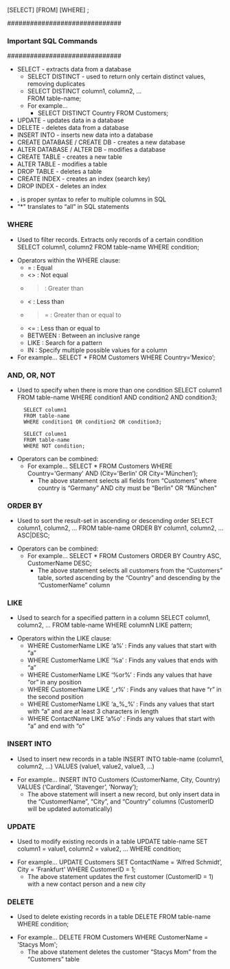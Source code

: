 
[SELECT] <column name> 
[FROM] <table name> 
[WHERE] <value name>;

##############################
### Important SQL Commands ### 
##############################

* SELECT - extracts data from a database
    + SELECT DISTINCT - used to return only certain distinct values, removing duplicates
    +   SELECT DISTINCT column1, column2, …  
        FROM table-name;
    + For example…
        + SELECT DISTINCT Country FROM Customers;
* UPDATE - updates data in a database
* DELETE - deletes data from a database
* INSERT INTO - inserts new data into a database
* CREATE DATABASE / CREATE DB - creates a new database
* ALTER DATABASE / ALTER DB - modifies a database
* CREATE TABLE - creates a new table
* ALTER TABLE - modifies a table
* DROP TABLE - deletes a table
* CREATE INDEX - creates an index (search key)
* DROP INDEX - deletes an index

+ <column name>, <column name> is proper syntax to refer to multiple columns in SQL
+ “*" translates to “all” <column name> in SQL statements 

### WHERE
- Used to filter records. Extracts only records of a certain condition
        SELECT column1, column2 
        FROM table-name 
        WHERE condition;
* Operators within the WHERE clause: 
    * = : Equal
    * <> : Not equal
    * > : Greater than
    * < : Less than
    * >= : Greater than or equal to
    * <= : Less than or equal to
    * BETWEEN : Between an inclusive range
    * LIKE : Search for a pattern
    * IN : Specify multiple possible values for a column
* For example... 
        SELECT * 
        FROM Customers 
        WHERE Country=‘Mexico’;

### AND, OR, NOT 
- Used to specify when there is more than one condition
        SELECT column1 
        FROM table-name 
        WHERE condition1 AND condition2 AND condition3;

        SELECT column1 
        FROM table-name 
        WHERE condition1 OR condition2 OR condition3;

        SELECT column1 
        FROM table-name 
        WHERE NOT condition;
* Operators can be combined:
    * For example…
            SELECT * 
            FROM Customers 
            WHERE Country='Germany' AND (City='Berlin' OR City='München’);
        * The above statement selects all fields from “Customers” where country is “Germany” AND city must be “Berlin” OR “München"

### ORDER BY 
- Used to sort the result-set in ascending or descending order
        SELECT column1, column2, … 
        FROM table-name
        ORDER BY column1, column2, … ASC|DESC;
* Operators can be combined:
    * For example…
            SELECT * 
            FROM Customers 
            ORDER BY Country ASC, CustomerName DESC;
        * The above statement selects all customers from the “Customers” table, sorted ascending by the “Country” and descending by the “CustomerName” column

### LIKE 
- Used to search for a specified pattern in a column
        SELECT column1, column2, ...
        FROM table-name
        WHERE columnN LIKE pattern;
* Operators within the LIKE clause:
    * WHERE CustomerName LIKE ‘a%’ : Finds any values that start with “a”
    * WHERE CustomerName LIKE ‘%a’ : Finds any values that ends with “a”
    * WHERE CustomerName LIKE ‘%or%’ : Finds any values that have “or” in any position
    * WHERE CustomerName LIKE ‘_r%’ : Finds any values that have “r” in the second position
    * WHERE CustomerName LIKE ‘a_%_%’ : Finds any values that start with “a” and are at least 3 characters in length
    * WHERE ContactName LIKE ‘a%o’ : Finds any values that start with “a” and end with “o"

### INSERT INTO 
- Used to insert new records in a table
        INSERT INTO table-name (column1, column2, …) 
        VALUES (value1, value2, value3, …)
* For example…
            INSERT INTO Customers (CustomerName, City, Country) 
            VALUES (‘Cardinal’, ’Stavenger’, ’Norway’);
    * The above statement will insert a new record, but only insert data in the “CustomerName”, “City”, and “Country” columns (CustomerID will be updated automatically)

### UPDATE 
- Used to modify existing records in a table
        UPDATE table-name 
        SET column1 = value1, column2 = value2, … 
        WHERE condition;
* For example…
            UPDATE Customers 
            SET ContactName = ‘Alfred Schmidt’, City = ‘Frankfurt' 
            WHERE CustomerID = 1;
    * The above statement updates the first customer (CustomerID = 1) with a new contact person and a new city

### DELETE 
- Used to delete existing records in a table
        DELETE FROM table-name
        WHERE condition;
* For example…
            DELETE FROM Customers 
            WHERE CustomerName = ’Stacys Mom';
    * The above statement deletes the customer “Stacys Mom” from the “Customers” table
